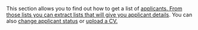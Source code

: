 This section allows you to find out how to get a list of <a href="https://github.com/oneworldmarket/idibu-api/blob/master/webservices/applicant-management/list-applicants.md"> applicants. From those lists you can extract lists that will give you <a href="https://github.com/oneworldmarket/idibu-api/blob/master/webservices/applicant-management/applicant-details.md">applicant details</a>. You can also <a href="https://github.com/oneworldmarket/idibu-api/blob/master/webservices/applicant-management/set-applicant-status.md">change applicant status</a> or <a href="https://github.com/oneworldmarket/idibu-api/blob/master/webservices/applicant-management/cv-upload-parsing.md">upload a CV.  
